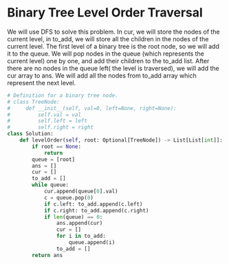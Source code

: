 # Binary Tree Level Order Traversal
We will use DFS to solve this problem. In cur, we will store the nodes of the current level, in to_add, we will store all the children in the nodes of the current level. The first level of a binary tree is the root node, so we will add it to the queue. We will pop nodes in the queue (which represents the current level) one by one, and add their children to the to_add list. After there are no nodes in the queue left( the level  is traversed), we will add the cur array to ans. We will add all the nodes from to_add array which represent the next level.
```python
# Definition for a binary tree node.
# class TreeNode:
#     def __init__(self, val=0, left=None, right=None):
#         self.val = val
#         self.left = left
#         self.right = right
class Solution:
    def levelOrder(self, root: Optional[TreeNode]) -> List[List[int]]:
        if root == None:
            return
        queue = [root]
        ans = []
        cur = []
        to_add = []
        while queue:
            cur.append(queue[0].val)
            c = queue.pop(0)
            if c.left: to_add.append(c.left)
            if c.right: to_add.append(c.right)
            if len(queue) == 0:
                ans.append(cur)
                cur = []
                for i in to_add:
                    queue.append(i)
                to_add = []
        return ans
```
